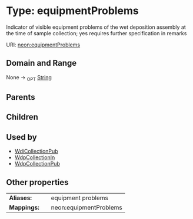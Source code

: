 
# Type: equipmentProblems


Indicator of visible equipment problems of the wet deposition assembly at the time of sample collection; yes requires further specification in remarks

URI: [neon:equipmentProblems](https://data.neonscience.org/equipmentProblems)


## Domain and Range

None ->  <sub>OPT</sub> [String](types/String.md)

## Parents


## Children


## Used by

 * [WdiCollectionPub](WdiCollectionPub.md)
 * [WdpCollectionIn](WdpCollectionIn.md)
 * [WdpCollectionPub](WdpCollectionPub.md)

## Other properties

|  |  |  |
| --- | --- | --- |
| **Aliases:** | | equipment problems |
| **Mappings:** | | neon:equipmentProblems |

